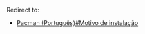 Redirect to:

*   [Pacman (Português)#Motivo de instalação](/index.php/Pacman_(Portugu%C3%AAs)#Motivo_de_instala.C3.A7.C3.A3o "Pacman (Português)")